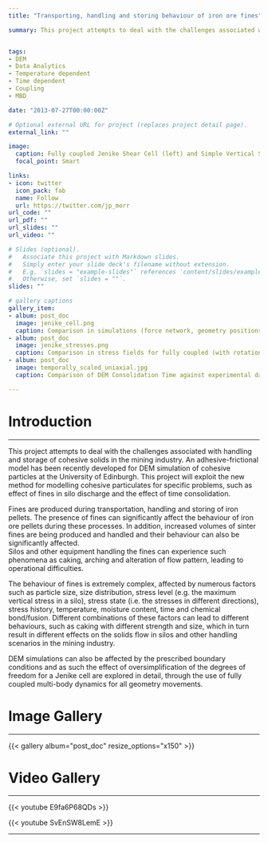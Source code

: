 ```yaml
---
title: "Transporting, handling and storing behaviour of iron ore fines"

summary: This project attempts to deal with the challenges associated with handling and storage of cohesive solids in the mining industry.


tags:
- DEM
- Data Analytics
- Temperature dependent
- Time dependent
- Coupling
- MBD

date: "2013-07-27T00:00:00Z"

# Optional external URL for project (replaces project detail page).
external_link: ""

image:
  caption: Fully coupled Jenike Shear Cell (left) and Simple Vertical Stress Only Control (right)
  focal_point: Smart

links:
- icon: twitter
  icon_pack: fab
  name: Follow
  url: https://twitter.com/jp_morr
url_code: ""
url_pdf: ""
url_slides: ""
url_video: ""

# Slides (optional).
#   Associate this project with Markdown slides.
#   Simply enter your slide deck's filename without extension.
#   E.g. `slides = "example-slides"` references `content/slides/example-slides.md`.
#   Otherwise, set `slides = ""`.
slides: ""

# gallery captions
gallery_item:
- album: post_doc
  image: jenike_cell.png
  caption: Comparison in simulations (force network, geometry positions and particle velocities) of fully coupled (with rotation) MBD simulation of Jenike cell against simplified vertical stress application only
- album: post_doc
  image: jenike_stresses.png
  caption: Comparison in stress fields for fully coupled (with rotation) MBD simulation of Jenike cell against simplified vertical stress application only
- album: post_doc
  image: temporally_scaled_uniaxial.jpg
  caption: Comparison of DEM Consolidation Time against experimental dataset

---
```


# Introduction
---

This project attempts to deal with the challenges associated with handling and storage of cohesive solids in the mining industry. An adhesive-frictional model has been recently developed for DEM simulation of cohesive particles at the University of Edinburgh. This project will exploit the new method for modelling cohesive particulates for specific problems, such as effect of fines in silo discharge and the effect of time consolidation. 


Fines are produced during transportation, handling and storing of iron pellets. 
The presence of fines can significantly affect the behaviour of iron ore pellets during these processes. In addition, increased volumes of sinter fines are being produced and handled and their behaviour can also be significantly affected.  
Silos and other equipment handling the fines can experience such phenomena as caking, arching and alteration of flow pattern, leading to operational difficulties. 


The behaviour of fines is extremely complex, affected by numerous factors such as particle size, size distribution, stress level (e.g. the maximum vertical stress in a silo), stress state (i.e. the stresses in different directions), stress history, temperature, moisture content, time and chemical bond/fusion. Different combinations of these factors can lead to different behaviours, such as caking with different strength and size, which in turn result in different effects on the solids flow in silos and other handling scenarios in the mining industry.

DEM simulations can also be affected by the prescribed boundary conditions and as such the effect of oversimplification of the degrees of freedom for a Jenike cell are explored in detail, through the use of fully coupled multi-body dynamics for all geometry movements.

# Image Gallery
---

{{< gallery album="post_doc" resize_options="x150" >}}



# Video Gallery
---

{{< youtube E9fa6P68QDs >}}


{{< youtube SvEnSW8LemE >}}


---